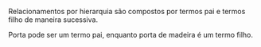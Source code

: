 Relacionamentos por hierarquia são compostos por termos pai e termos filho de maneira sucessiva.

Porta pode ser um termo pai, enquanto porta de madeira é um termo filho.


